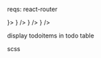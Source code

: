 reqs:
react-router

<Routes>
  <Route path='/*' element={<AppLayout><Outlet /></AppLayout>}>
  <Route index element={<Navigate to="/todolist" replace={true} />} />
  <Route path="todolist" element={<TodoLists />} />
  <Route path="about" element={<About />} />
</Routes>

display todoitems in todo table

scss
